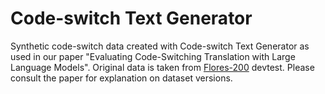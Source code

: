 # Code-switch Text Generator
Synthetic code-switch data created with Code-switch Text Generator as used in our paper "Evaluating Code-Switching Translation with Large Language
Models". Original data is taken from [Flores-200](https://github.com/openlanguagedata/flores/tree/main) devtest. Please consult the paper for explanation on dataset versions.